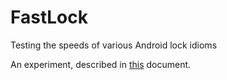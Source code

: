 # FastLock
Testing the speeds of various Android lock idioms

An experiment, described in [this](https://github.com/bmeike/FastLock/blob/master/doc/FastLock.md) document.
